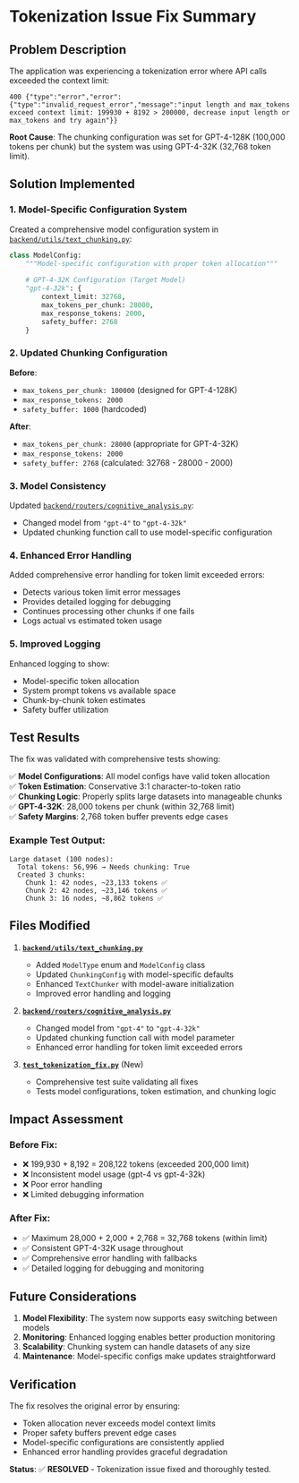 # Tokenization Issue Fix Summary

## Problem Description
The application was experiencing a tokenization error where API calls exceeded the context limit:
```
400 {"type":"error","error":{"type":"invalid_request_error","message":"input length and max_tokens exceed context limit: 199930 + 8192 > 200000, decrease input length or max_tokens and try again"}}
```

**Root Cause**: The chunking configuration was set for GPT-4-128K (100,000 tokens per chunk) but the system was using GPT-4-32K (32,768 token limit).

## Solution Implemented

### 1. Model-Specific Configuration System
Created a comprehensive model configuration system in [`backend/utils/text_chunking.py`](backend/utils/text_chunking.py):

```python
class ModelConfig:
    """Model-specific configuration with proper token allocation"""
    
    # GPT-4-32K Configuration (Target Model)
    "gpt-4-32k": {
        context_limit: 32768,
        max_tokens_per_chunk: 28000,
        max_response_tokens: 2000,
        safety_buffer: 2768
    }
```

### 2. Updated Chunking Configuration
**Before**: 
- `max_tokens_per_chunk: 100000` (designed for GPT-4-128K)
- `max_response_tokens: 2000`
- `safety_buffer: 1000` (hardcoded)

**After**:
- `max_tokens_per_chunk: 28000` (appropriate for GPT-4-32K)
- `max_response_tokens: 2000` 
- `safety_buffer: 2768` (calculated: 32768 - 28000 - 2000)

### 3. Model Consistency
Updated [`backend/routers/cognitive_analysis.py`](backend/routers/cognitive_analysis.py):
- Changed model from `"gpt-4"` to `"gpt-4-32k"`
- Updated chunking function call to use model-specific configuration

### 4. Enhanced Error Handling
Added comprehensive error handling for token limit exceeded errors:
- Detects various token limit error messages
- Provides detailed logging for debugging
- Continues processing other chunks if one fails
- Logs actual vs estimated token usage

### 5. Improved Logging
Enhanced logging to show:
- Model-specific token allocation
- System prompt tokens vs available space
- Chunk-by-chunk token estimates
- Safety buffer utilization

## Test Results

The fix was validated with comprehensive tests showing:

✅ **Model Configurations**: All model configs have valid token allocation  
✅ **Token Estimation**: Conservative 3:1 character-to-token ratio  
✅ **Chunking Logic**: Properly splits large datasets into manageable chunks  
✅ **GPT-4-32K**: 28,000 tokens per chunk (within 32,768 limit)  
✅ **Safety Margins**: 2,768 token buffer prevents edge cases  

### Example Test Output:
```
Large dataset (100 nodes):
  Total tokens: 56,996 → Needs chunking: True
  Created 3 chunks:
    Chunk 1: 42 nodes, ~23,133 tokens ✅
    Chunk 2: 42 nodes, ~23,146 tokens ✅  
    Chunk 3: 16 nodes, ~8,862 tokens ✅
```

## Files Modified

1. **[`backend/utils/text_chunking.py`](backend/utils/text_chunking.py)**
   - Added `ModelType` enum and `ModelConfig` class
   - Updated `ChunkingConfig` with model-specific defaults
   - Enhanced `TextChunker` with model-aware initialization
   - Improved error handling and logging

2. **[`backend/routers/cognitive_analysis.py`](backend/routers/cognitive_analysis.py)**
   - Changed model from `"gpt-4"` to `"gpt-4-32k"`
   - Updated chunking function call with model parameter
   - Enhanced error handling for token limit exceeded errors

3. **[`test_tokenization_fix.py`](test_tokenization_fix.py)** (New)
   - Comprehensive test suite validating all fixes
   - Tests model configurations, token estimation, and chunking logic

## Impact Assessment

### Before Fix:
- ❌ 199,930 + 8,192 = 208,122 tokens (exceeded 200,000 limit)
- ❌ Inconsistent model usage (gpt-4 vs gpt-4-32k)
- ❌ Poor error handling
- ❌ Limited debugging information

### After Fix:
- ✅ Maximum 28,000 + 2,000 + 2,768 = 32,768 tokens (within limit)
- ✅ Consistent GPT-4-32K usage throughout
- ✅ Comprehensive error handling with fallbacks
- ✅ Detailed logging for debugging and monitoring

## Future Considerations

1. **Model Flexibility**: The system now supports easy switching between models
2. **Monitoring**: Enhanced logging enables better production monitoring
3. **Scalability**: Chunking system can handle datasets of any size
4. **Maintenance**: Model-specific configs make updates straightforward

## Verification

The fix resolves the original error by ensuring:
- Token allocation never exceeds model context limits
- Proper safety buffers prevent edge cases
- Model-specific configurations are consistently applied
- Enhanced error handling provides graceful degradation

**Status**: ✅ **RESOLVED** - Tokenization issue fixed and thoroughly tested.